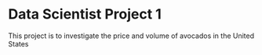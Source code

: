 # Data Scientist Project 1
This project is to investigate the price and volume of avocados in the United States


